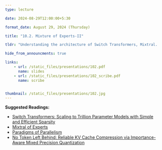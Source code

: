 ```yaml
---
type: lecture

date: 2024-08-29T12:00:00+5:30

format_date: August 29, 2024 (Thursday)

title: "10.2. Mixture of Experts-II"

tldr: "Understanding the architecture of Switch Transformers, Mixtral. Discussion on Model Parallelism."

hide_from_announcments: true

links: 
    - url: /static_files/presentations/102.pdf
      name: slides
    - url: /static_files/presentations/102_scribe.pdf
      name: scribe


thumbnail: /static_files/presentations/102.jpg
---
```

<!-- Other additional contents using markdown -->
**Suggested Readings:**
- [Switch Transformers: Scaling to Trillion Parameter Models with Simple and Efficient Sparsity](https://arxiv.org/pdf/2101.03961)
- [Mixtral of Experts](https://arxiv.org/pdf/2401.04088)
- [Paradigms of Parallelism](https://colossalai.org/docs/concepts/paradigms_of_parallelism/)
- [No Token Left Behind: Reliable KV Cache Compression via Importance-Aware Mixed Precision Quantization](https://arxiv.org/pdf/2402.18096)
